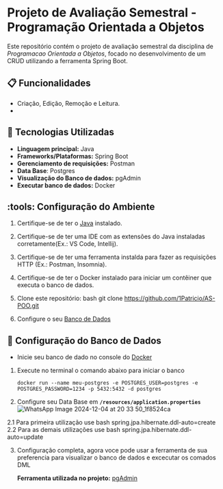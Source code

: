 # Projeto de Avaliação Semestral - Programação Orientada a Objetos

Este repositório contém o projeto de avaliação semestral da disciplina de *Programacao Orientada a Objetos*, focado no desenvolvimento de um CRUD utilizando a ferramenta Spring Boot.

## :clipboard: Funcionalidades

- Criação, Edição, Remoção e Leitura.
- 
## :rocket: Tecnologias Utilizadas

- **Linguagem principal:** Java
- **Frameworks/Plataformas:** Spring Boot
- **Gerenciamento de requisições:** Postman
- **Data Base**: Postgres
- **Visualização do Banco de dados:** pgAdmin
- **Executar banco de dados:** Docker

## :tools: Configuração do Ambiente

1. Certifique-se de ter o [Java](https://docs.oracle.com/en/java/) instalado.
2. Certifique-se de ter uma IDE com as extensões do Java instaladas corretamente(Ex.: VS Code, Intellij).
3. Certifique-se de ter uma ferramenta instalda para fazer as requisições HTTP (Ex.: Postman, Insomnia).
4. Certifique-se de ter o Docker instalado para iniciar um contêiner que executa o banco de dados.
   
6. Clone este repositório:
   bash
   git clone https://github.com/1Patricio/AS-POO.git

7. Configure o seu [Banco de Dados]((https://www.postgresql.org/docs/))

## 📄 Configuração do Banco de Dados

- Inicie seu banco de dado no console do [Docker](https://docs.docker.com/)

1. Execute no terminal o comando abaixo para iniciar o banco
   ```
   docker run --name meu-postgres -e POSTGRES_USER=postgres -e POSTGRES_PASSWORD=1234 -p 5432:5432 -d postgres

2. Configure seu Data Base em **`/resources/application.properties `**
![WhatsApp Image 2024-12-04 at 20 33 50_1f8524ca](https://github.com/user-attachments/assets/41f4cedf-3007-4b82-b469-f73f08ef96bb)

2.1 Para primeira utilização use 
   bash
   spring.jpa.hibernate.ddl-auto=create
2.2 Para as demais utilizações use
   bash 
   spring.jpa.hibernate.ddl-auto=update

3. Configuração completa, agora voce pode usar a ferramenta de sua preferencia para visualizar o banco de dados e excecutar os comados DML

   **Ferramenta utilizada no projeto:** [pgAdmin](https://www.pgadmin.org/download/)
